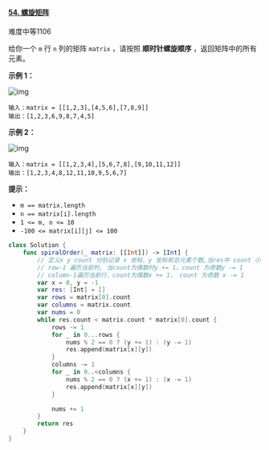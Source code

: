 #### [54. 螺旋矩阵](https://leetcode.cn/problems/spiral-matrix/)

难度中等1106

给你一个 `m` 行 `n` 列的矩阵 `matrix` ，请按照 **顺时针螺旋顺序** ，返回矩阵中的所有元素。

 

**示例 1：**

![img](https://assets.leetcode.com/uploads/2020/11/13/spiral1.jpg)

```
输入：matrix = [[1,2,3],[4,5,6],[7,8,9]]
输出：[1,2,3,6,9,8,7,4,5]
```

**示例 2：**

![img](https://assets.leetcode.com/uploads/2020/11/13/spiral.jpg)

```
输入：matrix = [[1,2,3,4],[5,6,7,8],[9,10,11,12]]
输出：[1,2,3,4,8,12,11,10,9,5,6,7]
```

 

**提示：**

- `m == matrix.length`
- `n == matrix[i].length`
- `1 <= m, n <= 10`
- `-100 <= matrix[i][j] <= 100`





```swift
class Solution {
    func spiralOrder(_ matrix: [[Int]]) -> [Int] {
        // 定义x y count 分别记录 x 坐标、y 坐标和总元素个数,当res中 count 小于二维数组总的元素个数时
        // row-1 遍历当前列, 当count为偶数时y += 1，count 为奇数y -= 1
        // column-1遍历当前行，count为偶数x += 1， count 为奇数 x -= 1
        var x = 0, y = -1
        var res: [Int] = []
        var rows = matrix[0].count
        var columns = matrix.count
        var nums = 0
        while res.count < matrix.count * matrix[0].count {
            rows -= 1
            for _ in 0...rows {
                nums % 2 == 0 ? (y += 1) : (y -= 1)
                res.append(matrix[x][y])
            }
            columns -= 1
            for _ in 0..<columns {
                nums % 2 == 0 ? (x += 1) : (x -= 1)
                res.append(matrix[x][y])
            }

            nums += 1
        }
        return res
    }
}
```

